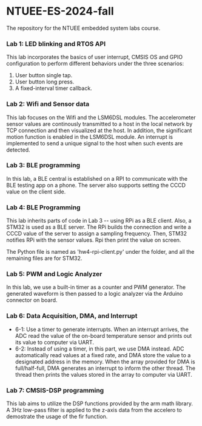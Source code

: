 # NTUEE-ES-2024-fall
The repository for the NTUEE embedded system labs course.

### Lab 1: LED blinking and RTOS API
This lab incorporates the basics of user interrupt, CMSIS OS and GPIO configuration to perform different behaviors under the three scenarios:
1. User button single tap.
2. User button long press.
3. A fixed-interval timer callback.

### Lab 2: Wifi and Sensor data
This lab focuses on the Wifi and the LSM6DSL modules. The accelerometer sensor values are continously transmitted to a host in the local network by TCP connection and then visualized at the host. In addition, the significant motion function is enabled in the LSM6DSL module. An interrupt is implemented to send a unique signal to the host when such events are detected.

### Lab 3: BLE programming
In this lab, a BLE central is established on a RPI to communicate with the BLE testing app on a phone. The server also supports setting the CCCD value on the client side.

### Lab 4: BLE Programming
This lab inherits parts of code in Lab 3 -- using RPi as a BLE client. Also, a STM32 is used as a BLE server. The RPi builds the connection and write a CCCD value of the server to assign a sampling frequency. Then, STM32 notifies RPi with the sensor values. Rpi then print the value on screen.

The Python file is named as 'hw4-rpi-client.py' under the folder, and all the remaining files are for STM32.

### Lab 5: PWM and Logic Analyzer
In this lab, we use a built-in timer as a counter and PWM generator. The generated waveform is then passed to a logic analyzer via the Arduino connector on board.

### Lab 6: Data Acquisition, DMA, and Interrupt
- 6-1: Use a timer to generate interrupts. When an interrupt arrives, the ADC read the value of the on-board temperature sensor and prints out its value to computer via UART.
- 6-2: Instead of using a timer, in this part, we use DMA instead. ADC automatically read values at a fixed rate, and DMA store the value to a designated address in the memory. When the array provided for DMA is full/half-full, DMA generates an interrupt to inform the other thread. The thread then prints the values stored in the array to computer via UART.

### Lab 7: CMSIS-DSP programming
This lab aims to utilize the DSP functions provided by the arm math library. A 3Hz low-pass filter is applied to the z-axis data from the accelero to demostrate the usage of the fir function.